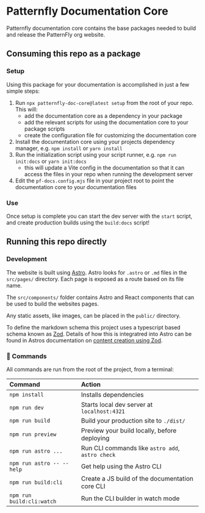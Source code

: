 # Patternfly Documentation Core

Patternfly documentation core contains the base packages needed to build and release the PatternFly org website.

## Consuming this repo as a package

### Setup

Using this package for your documentation is accomplished in just a few simple steps:

1. Run `npx patternfly-doc-core@latest setup` from the root of your repo. This will:
   - add the documentation core as a dependency in your package
   - add the relevant scripts for using the documentation core to your package scripts
   - create the configuration file for customizing the documentation core
1. Install the documentation core using your projects dependency manager, e.g. `npm install` or `yarn install`
1. Run the initialization script using your script runner, e.g. `npm run init:docs` or `yarn init:docs`
   - this will update a Vite config in the documentation so that it can access the files in your repo when running the development server
1. Edit the `pf-docs.config.mjs` file in your project root to point the documentation core to your documentation files

### Use

Once setup is complete you can start the dev server with the `start` script, and create production builds using the `build:docs` script!

## Running this repo directly

### Development

The website is built using [Astro](https://astro.build). Astro looks for `.astro` or `.md` files in the `src/pages/` directory. Each page is exposed as a route based on its file name.

The `src/components/` folder contains Astro and React components that can be used to build the websites pages.

Any static assets, like images, can be placed in the `public/` directory.

To define the markdown schema this project uses a typescript based schema known as [Zod](https://zod.dev). Details of how this is integratred into Astro can be found in Astros documentation on [content creation using Zod](https://docs.astro.build/en/guides/content-collections/#defining-datatypes-with-zod).

### 🧞 Commands

All commands are run from the root of the project, from a terminal:

| Command                   | Action                                           |
| :------------------------ | :----------------------------------------------- |
| `npm install`             | Installs dependencies                            |
| `npm run dev`             | Starts local dev server at `localhost:4321`      |
| `npm run build`           | Build your production site to `./dist/`          |
| `npm run preview`         | Preview your build locally, before deploying     |
| `npm run astro ...`       | Run CLI commands like `astro add`, `astro check` |
| `npm run astro -- --help` | Get help using the Astro CLI                     |
| `npm run build:cli`       | Create a JS build of the documentation core CLI  |
| `npm run build:cli:watch` | Run the CLI builder in watch mode                |

